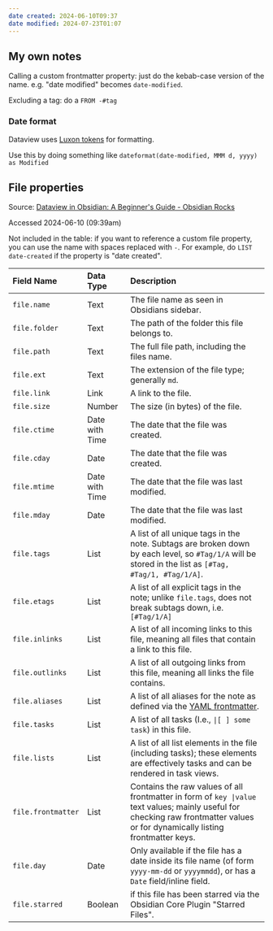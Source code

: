 ```yaml
---
date created: 2024-06-10T09:37
date modified: 2024-07-23T01:07
---
```


## My own notes

Calling a custom frontmatter property: just do the kebab-case version of the name. e.g. "date modified" becomes `date-modified`. 

Excluding a tag: do a `FROM -#tag`

### Date format

Dataview uses [Luxon tokens](https://moment.github.io/luxon/#/formatting?id=table-of-tokens) for formatting. 

Use this by doing something like `dateformat(date-modified, MMM d, yyyy) as Modified`

## File properties

Source: [Dataview in Obsidian: A Beginner's Guide - Obsidian Rocks](https://obsidian.rocks/dataview-in-obsidian-a-beginners-guide/) 

Accessed 2024-06-10 (09:39am)

Not included in the table: if you want to reference a custom file property, you can use the name with spaces replaced with `-`. For example, do `LIST date-created` if the property is "date created".

| Field Name         | Data Type      | Description                                                                                                                                                                     |
| :----------------- | :------------- | :------------------------------------------------------------------------------------------------------------------------------------------------------------------------------ |
| `file.name`        | Text           | The file name as seen in Obsidians sidebar.                                                                                                                                     |
| `file.folder`      | Text           | The path of the folder this file belongs to.                                                                                                                                    |
| `file.path`        | Text           | The full file path, including the files name.                                                                                                                                   |
| `file.ext`         | Text           | The extension of the file type; generally `md`.                                                                                                                                 |
| `file.link`        | Link           | A link to the file.                                                                                                                                                             |
| `file.size`        | Number         | The size (in bytes) of the file.                                                                                                                                                |
| `file.ctime`       | Date with Time | The date that the file was created.                                                                                                                                             |
| `file.cday`        | Date           | The date that the file was created.                                                                                                                                             |
| `file.mtime`       | Date with Time | The date that the file was last modified.                                                                                                                                       |
| `file.mday`        | Date           | The date that the file was last modified.                                                                                                                                       |
| `file.tags`        | List           | A list of all unique tags in the note. Subtags are broken down by each level, so `#Tag/1/A` will be stored in the list as `[#Tag, #Tag/1, #Tag/1/A]`.                           |
| `file.etags`       | List           | A list of all explicit tags in the note; unlike `file.tags`, does not break subtags down, i.e. `[#Tag/1/A]`                                                                     |
| `file.inlinks`     | List           | A list of all incoming links to this file, meaning all files that contain a link to this file.                                                                                  |
| `file.outlinks`    | List           | A list of all outgoing links from this file, meaning all links the file contains.                                                                                               |
| `file.aliases`     | List           | A list of all aliases for the note as defined via the [YAML frontmatter](https://help.obsidian.md/How+to/Add+aliases+to+note).                                                  |
| `file.tasks`       | List           | A list of all tasks (I.e., `\|[ ] some task`) in this file.                                                                                                                     |
| `file.lists`       | List           | A list of all list elements in the file (including tasks); these elements are effectively tasks and can be rendered in task views.                                              |
| `file.frontmatter` | List           | Contains the raw values of all frontmatter in form of `key \|value` text values; mainly useful for checking raw frontmatter values or for dynamically listing frontmatter keys. |
| `file.day`         | Date           | Only available if the file has a date inside its file name (of form `yyyy-mm-dd` or `yyyymmdd`), or has a `Date` field/inline field.                                            |
| `file.starred`     | Boolean        | if this file has been starred via the Obsidian Core Plugin "Starred Files".                                                                                                     |
